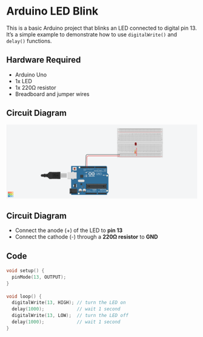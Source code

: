 # Arduino LED Blink

This is a basic Arduino project that blinks an LED connected to digital pin 13.  
It’s a simple example to demonstrate how to use `digitalWrite()` and `delay()` functions.

## Hardware Required
- Arduino Uno
- 1x LED
- 1x 220Ω resistor
- Breadboard and jumper wires

## Circuit Diagram

![LED Blink Circuit](led-blink-diagram.png)

## Circuit Diagram
- Connect the anode (+) of the LED to **pin 13**
- Connect the cathode (-) through a **220Ω resistor** to **GND**

## Code

```cpp
void setup() {
  pinMode(13, OUTPUT);
}

void loop() {
  digitalWrite(13, HIGH); // turn the LED on
  delay(1000);            // wait 1 second
  digitalWrite(13, LOW);  // turn the LED off
  delay(1000);            // wait 1 second
}






